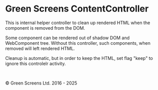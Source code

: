 
# Green Screens ContentController

This is internal helper controller to clean up rendered HTML when the component is removed from the DOM.

Some component can be rendered out of shadow DOM and WebComponent tree. 
Without this controller, such components, when removed will left rendered HTML.

Cleanup is automatic, but in order to keep the HTML, set flag "keep" to ignore this controlelr activity.

<br>

&copy; Green Screens Ltd. 2016 - 2025
